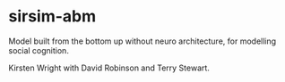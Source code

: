# sirsim-abm
Model built from the bottom up without neuro architecture, for modelling social cognition.

Kirsten Wright with David Robinson and Terry Stewart.
